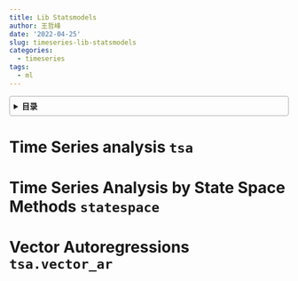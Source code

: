 ```yaml
---
title: Lib Statsmodels
author: 王哲峰
date: '2022-04-25'
slug: timeseries-lib-statsmodels
categories:
  - timeseries
tags:
  - ml
---
```


<style>
details {
    border: 1px solid #aaa;
    border-radius: 4px;
    padding: .5em .5em 0;
}
summary {
    font-weight: bold;
    margin: -.5em -.5em 0;
    padding: .5em;
}
details[open] {
    padding: .5em;
}
details[open] summary {
    border-bottom: 1px solid #aaa;
    margin-bottom: .5em;
}
</style>

<details><summary>目录</summary><p>

- [Time Series analysis `tsa`](#time-series-analysis-tsa)
- [Time Series Analysis by State Space Methods `statespace`](#time-series-analysis-by-state-space-methods-statespace)
- [Vector Autoregressions `tsa.vector_ar`](#vector-autoregressions-tsavector_ar)
</p></details><p></p>


# Time Series analysis `tsa`

# Time Series Analysis by State Space Methods `statespace`



# Vector Autoregressions `tsa.vector_ar`

